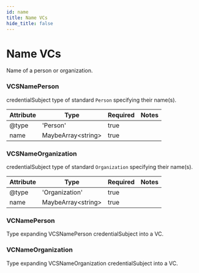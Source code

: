 ```yaml
---
id: name
title: Name VCs
hide_title: false
---
```


# Name VCs

Name of a person or organization.

### VCSNamePerson

credentialSubject type of standard `Person` specifying their name(s). 

| Attribute | Type | Required | Notes |
| ---       | ---   | ---       | --- |
| @type |  'Person' | true |  |
| name |  MaybeArray&lt;string&gt; | true |  |

### VCSNameOrganization

credentialSubject type of standard `Organization` specifying their name(s). 


| Attribute | Type | Required | Notes |
| ---       | ---   | ---       | --- |
| @type |  'Organization' | true |  |
| name |  MaybeArray&lt;string&gt; | true |  |

### VCNamePerson

Type expanding VCSNamePerson credentialSubject into a VC.

### VCNameOrganization

Type expanding VCSNameOrganization credentialSubject into a VC.

